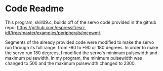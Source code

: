 # Code Readme

This program, skill09.c, builds off of the servo code provided in the github repo: https://github.com/espressif/esp-idf/tree/master/examples/peripherals/mcpwm/. <br/>

Segments of the already provided code were modified to make the servo run through its full range: from -90 to +90 or 180 degrees. In order to make the servo run 180 degrees, I modified the servo's minimum pulsewidth and maximum pulsewidth. In my program, the minimum pulsewidth was changed to 500 and the maximum pulsewidth changed to 2300.
